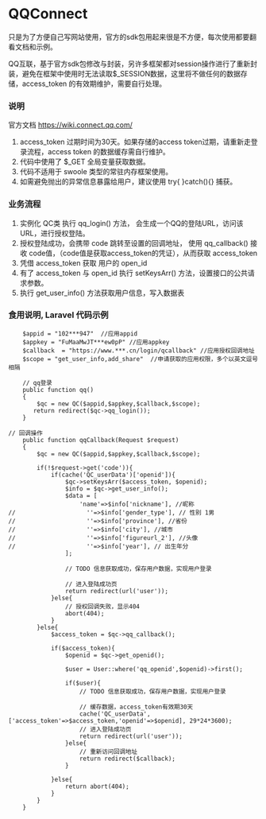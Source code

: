 # QQConnect
只是为了方便自己写网站使用，官方的sdk包用起来很是不方便，每次使用都要翻看文档和示例。

QQ互联，基于官方sdk包修改与封装，另许多框架都对session操作进行了重新封装，避免在框架中使用时无法读取$_SESSION数据，这里将不做任何的数据存储，access_token 的有效期维护，需要自行处理。


### 说明
官方文档 https://wiki.connect.qq.com/
1. access_token 过期时间为30天。如果存储的access token过期，请重新走登录流程，access token 的数据缓存需自行维护。
2. 代码中使用了 $_GET 全局变量获取数据。
3. 代码不适用于 swoole 类型的常驻内存框架使用。
4. 如需避免抛出的异常信息暴露给用户，建议使用 try{ }catch(){} 捕获。


### 业务流程
1. 实例化 QC类  执行 qq_login() 方法， 会生成一个QQ的登陆URL，访问该URL，进行授权登陆。
2. 授权登陆成功，会携带 code 跳转至设置的回调地址， 使用 qq_callback() 接收 code值，（code值是获取access_token的凭证），从而获取 access_token
3. 凭借 access_token 获取 用户的 open_id
4. 有了 access_token 与 open_id 执行 setKeysArr() 方法，设置接口的公共请求参数。
5. 执行 get_user_info() 方法获取用户信息，写入数据表 

### 食用说明, Laravel 代码示例
```$xslt
    $appid = "102***947"  //应用appid
    $appkey = "FuMaaMwJT***ew0pP" //应用appkey
    $callback  = "https://www.***.cn/login/qcallback" //应用授权回调地址
    $scope = "get_user_info,add_share"  //申请获取的应用权限，多个以英文逗号相隔
```

```$xslt
    // qq登录
    public function qq()
    {
        $qc = new QC($appid,$appkey,$callback,$scope);
       return redirect($qc->qq_login());
    }
```

```$xslt
// 回调操作
    public function qqCallback(Request $request)
    {
        $qc = new QC($appid,$appkey,$callback,$scope);

        if(!$request->get('code')){
            if(cache('QC_userData')['openid']){
                $qc->setKeysArr($access_token, $openid);
                $info = $qc->get_user_info();
                $data = [
                    'name'=>$info['nickname'], //昵称
//                    ''=>$info['gender_type'], // 性别 1男
//                    ''=>$info['province'], //省份
//                    ''=>$info['city'], //城市
//                    ''=>$info['figureurl_2'], //头像
//                    ''=>$info['year'], // 出生年分
                ];
                
                // TODO 信息获取成功，保存用户数据，实现用户登录

                // 进入登陆成功页
                return redirect(url('user'));
            }else{
                // 授权回调失败，显示404
                abort(404);
            }
        }else{
            $access_token = $qc->qq_callback();
        
            if($access_token){
                $openid = $qc->get_openid();

                $user = User::where('qq_openid',$openid)->first();

                if($user){
                    // TODO 信息获取成功，保存用户数据，实现用户登录
                    
                    // 缓存数据，access_token有效期30天
                    cache('QC_userData',['access_token'=>$access_token,'openid'=>$openid], 29*24*3600);
                    // 进入登陆成功页
                    return redirect(url('user'));
                }else{
                    // 重新访问回调地址
                    return redirect($callback);
                }

            }else{
                return abort(404);
            }
        }
    }
```
